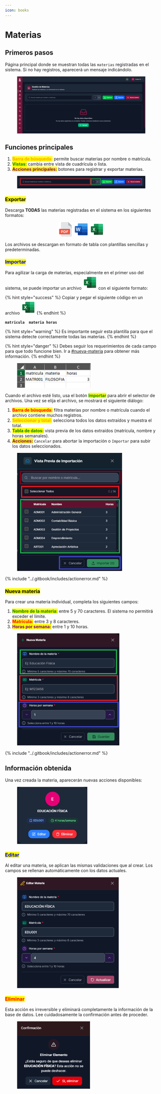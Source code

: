 ```yaml
---
icon: books
---
```


# Materias

## Primeros pasos

Página principal donde se muestran todas las `materias` registradas en el sistema. Si no hay registros, aparecerá un mensaje indicándolo.

<figure><img src="../.gitbook/assets/Captura de pantalla 2025-10-09 092836.png" alt=""><figcaption></figcaption></figure>

## Funciones principales

1. <mark style="color:orange;">**Barra de búsqueda:**</mark> permite buscar materias por nombre o matrícula.
2. <mark style="color:green;">**Vistas:**</mark> cambia entre vista de cuadrícula o lista.
3. <mark style="color:purple;">**Acciones principales:**</mark> botones para registrar y exportar materias.

<figure><img src="../.gitbook/assets/Captura de pantalla 2025-10-09 143609.png" alt=""><figcaption></figcaption></figure>

### <mark style="color:$success;">Exportar</mark>

Descarga **TODAS** las materias registradas en el sistema en los siguientes formatos:

<div align="center"><img src="../.gitbook/assets/pdf-24.svg" alt=""> <img src="../.gitbook/assets/word-24.svg" alt=""> <img src="../.gitbook/assets/excel-24.svg" alt=""></div>

Los archivos se descargan en formato de tabla con plantillas sencillas y predeterminadas.

### <mark style="color:blue;">Importar</mark>

Para agilizar la carga de materias, especialmente en el primer uso del sistema, se puede importar un archivo ![](../.gitbook/assets/excel-24.svg) con el siguiente formato:&#x20;

{% hint style="success" %}
Copiar y pegar el siguiente código en un archivo ![](../.gitbook/assets/excel-24.svg)
{% endhint %}

<pre class="language-csv" data-title="formato.xlsx" data-overflow="wrap" data-line-numbers data-full-width="true"><code class="lang-csv"><strong>matricula	materia	horas
</strong></code></pre>

{% hint style="warning" %}
Es importante seguir esta plantilla para que el sistema detecte correctamente todas las materias.
{% endhint %}

{% hint style="danger" %}
Debes seguir los requerimientos de cada campo para que todo funcione bien. Ir a [#nueva-materia](materias.md#nueva-materia "mention") para obtener más información.
{% endhint %}

<figure><img src="../.gitbook/assets/Captura de pantalla 2025-10-09 150849.png" alt=""><figcaption></figcaption></figure>

Cuando el archivo esté listo, usa el botón <mark style="color:green;">**Importar**</mark> para abrir el selector de archivos. Una vez se elija el archivo, se mostrará el siguiente diálogo:

1. <mark style="color:red;">**Barra de búsqueda:**</mark> filtra materias por nombre o matrícula cuando el archivo contiene muchos registros.
2. <mark style="color:orange;">**Seleccionar y total:**</mark> selecciona todos los datos extraídos y muestra el total.
3. <mark style="color:green;">**Tabla de datos:**</mark> vista previa de los datos extraídos (matrícula, nombre y horas semanales).
4. <mark style="color:purple;">**Acciones:**</mark> `Cancelar` para abortar la importación o `Importar` para subir los datos seleccionados.

<figure><img src="../.gitbook/assets/Captura de pantalla 2025-10-09 151813.png" alt="" width="347"><figcaption></figcaption></figure>

{% include "../.gitbook/includes/actionerror.md" %}

### <mark style="color:$primary;">Nueva materia</mark>

Para crear una materia individual, completa los siguientes campos:

1. <mark style="color:green;">**Nombre de la materia:**</mark> entre 5 y 70 caracteres. El sistema no permitirá exceder el límite.
2. <mark style="color:red;">**Matrícula:**</mark> entre 3 y 8 caracteres.
3. <mark style="color:purple;">**Horas por semana:**</mark> entre 1 y 10 horas.

<figure><img src="../.gitbook/assets/Captura de pantalla 2025-10-09 160150.png" alt="" width="338"><figcaption></figcaption></figure>

{% include "../.gitbook/includes/actionerror.md" %}

## Información obtenida

Una vez creada la materia, aparecerán nuevas acciones disponibles:

<figure><img src="../.gitbook/assets/Captura de pantalla 2025-10-09 161933.png" alt="" width="232"><figcaption></figcaption></figure>

### <mark style="color:blue;">Editar</mark>

Al editar una materia, se aplican las mismas validaciones que al crear. Los campos se rellenan automáticamente con los datos actuales.

<figure><img src="../.gitbook/assets/Captura de pantalla 2025-10-09 161903.png" alt="" width="336"><figcaption></figcaption></figure>

### <mark style="color:red;">Eliminar</mark>

Esta acción es irreversible y eliminará completamente la información de la base de datos. Lee cuidadosamente la confirmación antes de proceder.

<figure><img src="../.gitbook/assets/Captura de pantalla 2025-10-09 162306.png" alt="" width="241"><figcaption></figcaption></figure>
